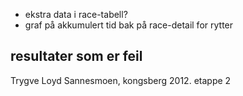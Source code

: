 * ekstra data i race-tabell?
* graf på akkumulert tid bak på race-detail for rytter

## resultater som er feil

Trygve Loyd Sannesmoen, kongsberg 2012. etappe 2

